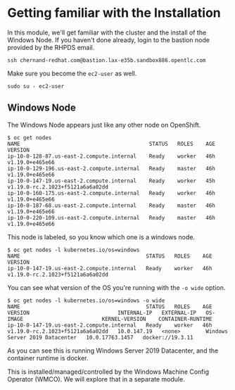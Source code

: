 # Getting familiar with the Installation

In this module, we'll get familiar with the cluster and the install of the Windows Node. If you haven't done already, login to the bastion node provided by the RHPDS email.

```shell
ssh chernand-redhat.com@bastion.lax-e35b.sandbox886.opentlc.com
```

Make sure you become the `ec2-user` as well.

```shell
sudo su - ec2-user
```

## Windows Node

The Windows Node appears just like any other node on OpenShift.

```shell
$ oc get nodes
NAME                                         STATUS   ROLES    AGE   VERSION
ip-10-0-128-87.us-east-2.compute.internal    Ready    worker   46h   v1.19.0+e465e66
ip-10-0-129-196.us-east-2.compute.internal   Ready    master   46h   v1.19.0+e465e66
ip-10-0-147-19.us-east-2.compute.internal    Ready    worker   45h   v1.19.0-rc.2.1023+f5121a6a6a02dd
ip-10-0-160-175.us-east-2.compute.internal   Ready    worker   46h   v1.19.0+e465e66
ip-10-0-187-68.us-east-2.compute.internal    Ready    master   46h   v1.19.0+e465e66
ip-10-0-220-109.us-east-2.compute.internal   Ready    master   46h   v1.19.0+e465e66
```

This node is labeled, so you know which one is a windows node.

```shell
$ oc get nodes -l kubernetes.io/os=windows
NAME                                        STATUS   ROLES    AGE   VERSION
ip-10-0-147-19.us-east-2.compute.internal   Ready    worker   46h   v1.19.0-rc.2.1023+f5121a6a6a02dd
```

You can see what version of the OS you're running with the `-o wide` option.

```shell
$ oc get nodes -l kubernetes.io/os=windows -o wide
NAME                                        STATUS   ROLES    AGE   VERSION                            INTERNAL-IP   EXTERNAL-IP   OS-IMAGE                         KERNEL-VERSION    CONTAINER-RUNTIME
ip-10-0-147-19.us-east-2.compute.internal   Ready    worker   46h   v1.19.0-rc.2.1023+f5121a6a6a02dd   10.0.147.19   <none>        Windows Server 2019 Datacenter   10.0.17763.1457   docker://19.3.11
```

As you can see this is running Windows Server 2019 Datacenter, and the container runtime is docker.

This is installed/managed/controlled by the Windows Machine Config Operator (WMCO). We will explore that in a separate module.
